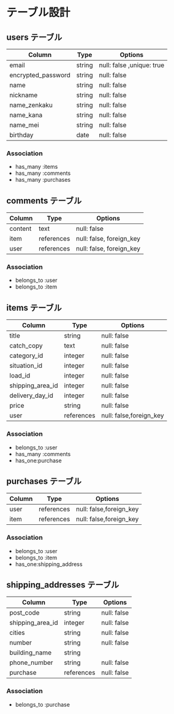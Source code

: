 # テーブル設計

## users テーブル

| Column             | Type   | Options                  |
| ------------------ | ------ | -----------              |
| email              | string | null: false ,unique: true|
| encrypted_password | string | null: false              |
| name               | string | null: false              |
| nickname           | string | null: false              |
| name_zenkaku       | string | null: false              |
| name_kana          | string | null: false              |
| name_mei           | string | null: false              |
| birthday           | date   | null: false              |

### Association

- has_many :items
- has_many :comments
- has_many :purchases


## comments テーブル

| Column     | Type       | Options                        |
| ------     | ---------- | ------------------------------ |
| content    | text       | null: false                    |
| item       | references | null: false, foreign_key       |
| user       | references | null: false, foreign_key       |


### Association
- belongs_to :user
- belongs_to :item


## items テーブル
| Column           | Type       | Options                |
| ------           | ------     | -----------            |
| title            | string     | null: false            |
| catch_copy       | text       | null: false            |
| category_id      | integer    | null: false            |
| situation_id     | integer    | null: false            |
| load_id          | integer    | null: false            |
| shipping_area_id | integer    | null: false            |
| delivery_day_id  | integer    | null: false            |
| price            | string     | null: false            |
| user             | references | null: false,foreign_key|


### Association
- belongs_to :user
- has_many :comments
- has_one:purchase



## purchases テーブル

| Column              | Type       | Options                |
| ------              | ------     | -----------            |
| user                | references | null: false,foreign_key|
| item                | references | null: false,foreign_key|

### Association
- belongs_to :user
- belongs_to :item
- has_one:shipping_address


## shipping_addresses テーブル

| Column             | Type       | Options                |
| ------             | ------     | -----------            |
| post_code          | string     | null: false            |
| shipping_area_id   | integer    | null: false            |
| cities             | string     | null: false            |
| number             | string     | null: false            |
| building_name      | string     |                        |
| phone_number       | string     | null: false            |
| purchase           | references | null: false            |

### Association
- belongs_to :purchase